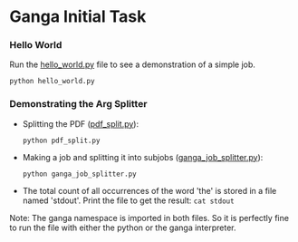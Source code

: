 # Ganga Initial Task

### Hello World
  Run the [hello_world.py](./hello_world.py) file to see a demonstration of a simple job. 
   
   `python hello_world.py`


### Demonstrating the Arg Splitter

  * Splitting the PDF ([pdf_split.py](./pdf_split.py)): 
  
    `python pdf_split.py`
    
  * Making a job and splitting it into subjobs ([ganga_job_splitter.py](./ganga_job_splitter.py)): 
  
    `python ganga_job_splitter.py`
   
  * The total count of all occurrences of the word 'the' is stored in a file named 'stdout'. Print the file to get the result:
    `cat stdout` 


Note: The ganga namespace is imported in both files. So it is perfectly fine to run the file with either the python or the ganga interpreter. 
